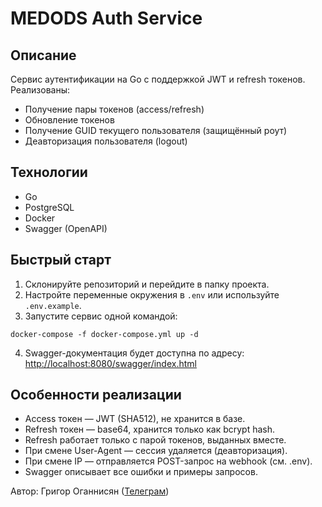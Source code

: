 # MEDODS Auth Service

## Описание

Сервис аутентификации на Go с поддержкой JWT и refresh токенов. Реализованы:
- Получение пары токенов (access/refresh)
- Обновление токенов
- Получение GUID текущего пользователя (защищённый роут)
- Деавторизация пользователя (logout)

## Технологии
- Go
- PostgreSQL
- Docker
- Swagger (OpenAPI)

## Быстрый старт

1. Склонируйте репозиторий и перейдите в папку проекта.
2. Настройте переменные окружения в `.env` или используйте `.env.example`.
3. Запустите сервис одной командой:

```
docker-compose -f docker-compose.yml up -d
```

4. Swagger-документация будет доступна по адресу: [http://localhost:8080/swagger/index.html](http://localhost:8080/swagger/index.html)

## Особенности реализации
- Access токен — JWT (SHA512), не хранится в базе.
- Refresh токен — base64, хранится только как bcrypt hash.
- Refresh работает только с парой токенов, выданных вместе.
- При смене User-Agent — сессия удаляется (деавторизация).
- При смене IP — отправляется POST-запрос на webhook (см. .env).
- Swagger описывает все ошибки и примеры запросов.

Автор: Григор Оганнисян ([Телеграм](t.me/@gr1sha_44))

